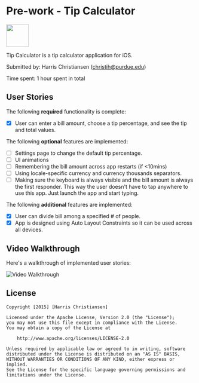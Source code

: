 # Pre-work - Tip Calculator

<img src="http://files.harrischristiansen.com/0R1T2B0L0s0P/tip_icon.png" style="width:60px;height:60px;">

Tip Calculator is a tip calculator application for iOS.

Submitted by: Harris Christiansen (christih@purdue.edu)

Time spent: 1 hour spent in total

## User Stories

The following **required** functionality is complete:
* [x] User can enter a bill amount, choose a tip percentage, and see the tip and total values.

The following **optional** features are implemented:
* [ ] Settings page to change the default tip percentage.
* [ ] UI animations
* [ ] Remembering the bill amount across app restarts (if <10mins)
* [ ] Using locale-specific currency and currency thousands separators.
* [ ] Making sure the keyboard is always visible and the bill amount is always the first responder. This way the user doesn't have to tap anywhere to use this app. Just launch the app and start typing.

The following **additional** features are implemented:

* [x] User can divide bill among a specified # of people.
* [x] App is designed using Auto Layout Constraints so it can be used across all devices.

## Video Walkthrough 

Here's a walkthrough of implemented user stories:

<img src='http://f.cl.ly/items/3A1B362F3a3R0E0f0U27/Screen%20Recording%202015-12-31%20at%2002.14%20PM.gif' title='Video Walkthrough' width='' alt='Video Walkthrough' />

## License

    Copyright [2015] [Harris Christiansen]

    Licensed under the Apache License, Version 2.0 (the "License");
    you may not use this file except in compliance with the License.
    You may obtain a copy of the License at

        http://www.apache.org/licenses/LICENSE-2.0

    Unless required by applicable law or agreed to in writing, software
    distributed under the License is distributed on an "AS IS" BASIS,
    WITHOUT WARRANTIES OR CONDITIONS OF ANY KIND, either express or implied.
    See the License for the specific language governing permissions and
    limitations under the License.
